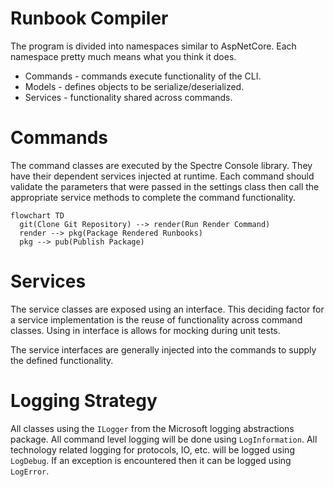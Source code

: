 # Runbook Compiler

The program is divided into namespaces similar to AspNetCore. Each
namespace pretty much means what you think it does.

 * Commands - commands execute functionality of the CLI.
 * Models - defines objects to be serialize/deserialized.
 * Services - functionality shared across commands.

# Commands

The command classes are executed by the Spectre Console library. They
have their dependent services injected at runtime. Each command should
validate the parameters that were passed in the settings class then
call the appropriate service methods to complete the command
functionality.

```mermaid
flowchart TD
  git(Clone Git Repository) --> render(Run Render Command)
  render --> pkg(Package Rendered Runbooks)
  pkg --> pub(Publish Package)	
```

# Services

The service classes are exposed using an interface. This deciding
factor for a service implementation is the reuse of functionality
across command classes.  Using in interface is allows for mocking
during unit tests.

The service interfaces are generally injected into the commands to
supply the defined functionality.

# Logging Strategy

All classes using the `ILogger` from the Microsoft logging
abstractions package.  All command level logging will be done using
`LogInformation`. All technology related logging for protocols, IO,
etc. will be logged using `LogDebug`. If an exception is encountered
then it can be logged using `LogError`.
